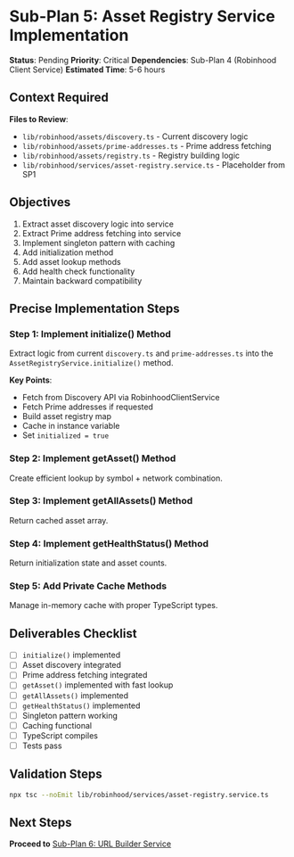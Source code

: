 # Sub-Plan 5: Asset Registry Service Implementation

**Status**: Pending
**Priority**: Critical
**Dependencies**: Sub-Plan 4 (Robinhood Client Service)
**Estimated Time**: 5-6 hours

## Context Required

**Files to Review**:

- `lib/robinhood/assets/discovery.ts` - Current discovery logic
- `lib/robinhood/assets/prime-addresses.ts` - Prime address fetching
- `lib/robinhood/assets/registry.ts` - Registry building logic
- `lib/robinhood/services/asset-registry.service.ts` - Placeholder from SP1

## Objectives

1. Extract asset discovery logic into service
2. Extract Prime address fetching into service
3. Implement singleton pattern with caching
4. Add initialization method
5. Add asset lookup methods
6. Add health check functionality
7. Maintain backward compatibility

## Precise Implementation Steps

### Step 1: Implement initialize() Method

Extract logic from current `discovery.ts` and `prime-addresses.ts` into the `AssetRegistryService.initialize()` method.

**Key Points**:

- Fetch from Discovery API via RobinhoodClientService
- Fetch Prime addresses if requested
- Build asset registry map
- Cache in instance variable
- Set `initialized = true`

### Step 2: Implement getAsset() Method

Create efficient lookup by symbol + network combination.

### Step 3: Implement getAllAssets() Method

Return cached asset array.

### Step 4: Implement getHealthStatus() Method

Return initialization state and asset counts.

### Step 5: Add Private Cache Methods

Manage in-memory cache with proper TypeScript types.

## Deliverables Checklist

- [ ] `initialize()` implemented
- [ ] Asset discovery integrated
- [ ] Prime address fetching integrated
- [ ] `getAsset()` implemented with fast lookup
- [ ] `getAllAssets()` implemented
- [ ] `getHealthStatus()` implemented
- [ ] Singleton pattern working
- [ ] Caching functional
- [ ] TypeScript compiles
- [ ] Tests pass

## Validation Steps

```bash
npx tsc --noEmit lib/robinhood/services/asset-registry.service.ts
```

## Next Steps

**Proceed to** [Sub-Plan 6: URL Builder Service](./sub-plan-6-url-builder-service.md)
